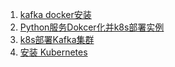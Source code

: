 1. [kafka docker安装](https://blog.csdn.net/boling_cavalry/article/details/85395080)
2. [Python服务Dokcer化并k8s部署实例](https://blog.csdn.net/qq_24095941/article/details/85761609)
3. [k8s部署Kafka集群](https://www.jianshu.com/p/fe0cc132da22)
4. [安装 Kubernetes](https://github.com/gotok8s/gotok8s#helm)


